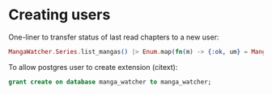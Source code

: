 # Creating users

One-liner to transfer status of last read chapters to a new user:
```elixir
MangaWatcher.Series.list_mangas() |> Enum.map(fn(m) -> {:ok, um} = MangaWatcher.UserMangas.add_manga(1, %{url: m.url}); MangaWatcher.UserMangas.update_user_manga(um, %{last_read_chapter: m.last_read_chapter}) end); :ok
```

To allow postgres user to create extension (citext):
```sql
grant create on database manga_watcher to manga_watcher;
```
